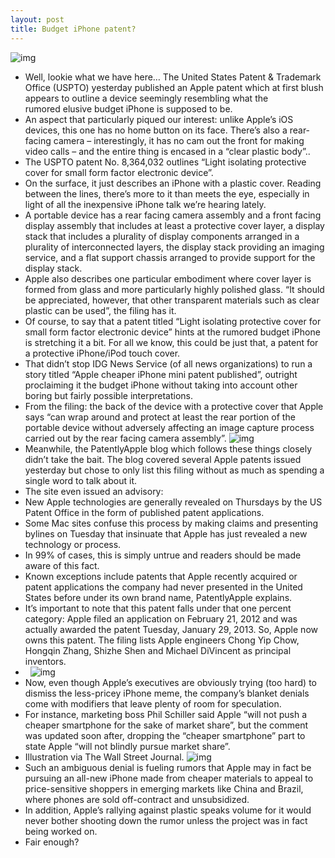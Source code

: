 ```yaml
---
layout: post
title: Budget iPhone patent?
---
```

![img](http://media.idownloadblog.com/wp-content/uploads/2013/01/Budget-iPhone-patent-drawing-002.png)
* Well, lookie what we have here… The United States Patent & Trademark Office (USPTO) yesterday published an Apple patent which at first blush appears to outline a device seemingly resembling what the rumored elusive budget iPhone is supposed to be.
* An aspect that particularly piqued our interest: unlike Apple’s iOS devices, this one has no home button on its face. There’s also a rear-facing camera – interestingly, it has no cam out the front for making video calls – and the entire thing is encased in a “clear plastic body”..
* The USPTO patent No. 8,364,032 outlines “Light isolating protective cover for small form factor electronic device”.
* On the surface, it just describes an iPhone with a plastic cover. Reading between the lines, there’s more to it than meets the eye, especially in light of all the inexpensive iPhone talk we’re hearing lately.
* A portable device has a rear facing camera assembly and a front facing display assembly that includes at least a protective cover layer, a display stack that includes a plurality of display components arranged in a plurality of interconnected layers, the display stack providing an imaging service, and a flat support chassis arranged to provide support for the display stack.
* Apple also describes one particular embodiment where cover layer is formed from glass and more particularly highly polished glass. “It should be appreciated, however, that other transparent materials such as clear plastic can be used”, the filing has it.
* Of course, to say that a patent titled “Light isolating protective cover for small form factor electronic device” hints at the rumored budget iPhone is stretching it a bit. For all we know, this could be just that, a patent for a protective iPhone/iPod touch cover.
* That didn’t stop IDG News Service (of all news organizations) to run a story titled “Apple cheaper iPhone mini patent published”, outright proclaiming it the budget iPhone without taking into account other boring but fairly possible interpretations.
* From the filing: the back of the device with a protective cover that Apple says “can wrap around and protect at least the rear portion of the portable device without adversely affecting an image capture process carried out by the rear facing camera assembly”.
![img](http://media.idownloadblog.com/wp-content/uploads/2013/01/Budget-iPhone-patent-drawing-001.png)
* Meanwhile, the PatentlyApple blog which follows these things closely didn’t take the bait. The blog covered several Apple patents issued yesterday but chose to only list this filing without as much as spending a single word to talk about it.
* The site even issued an advisory:
* New Apple technologies are generally revealed on Thursdays by the US Patent Office in the form of published patent applications.
* Some Mac sites confuse this process by making claims and presenting bylines on Tuesday that insinuate that Apple has just revealed a new technology or process.
* In 99% of cases, this is simply untrue and readers should be made aware of this fact.
* Known exceptions include patents that Apple recently acquired or patent applications the company had never presented in the United States before under its own brand name, PatentlyApple explains.
* It’s important to note that this patent falls under that one percent category: Apple filed an application on February 21, 2012 and was actually awarded the patent Tuesday, January 29, 2013. So, Apple now owns this patent. The filing lists Apple engineers Chong Yip Chow, Hongqin Zhang, Shizhe Shen and Michael DiVincent as principal inventors.
*  
![img](http://media.idownloadblog.com/wp-content/uploads/2013/01/Budget-iPhone-patent-teaser.png)
* Now, even though Apple’s executives are obviously trying (too hard) to dismiss the less-pricey iPhone meme, the company’s blanket denials come with modifiers that leave plenty of room for speculation.
* For instance, marketing boss Phil Schiller said Apple “will not push a cheaper smartphone for the sake of market share”, but the comment was updated soon after, dropping the “cheaper smartphone” part to state Apple “will not blindly pursue market share”.
* Illustration via The Wall Street Journal.
![img](http://media.idownloadblog.com/wp-content/uploads/2013/01/Budget-phones-vs-iPhone.jpg)
* Such an ambiguous denial is fueling rumors that Apple may in fact be pursuing an all-new iPhone made from cheaper materials to appeal to price-sensitive shoppers in emerging markets like China and Brazil, where phones are sold off-contract and unsubsidized.
* In addition, Apple’s rallying against plastic speaks volume for it would never bother shooting down the rumor unless the project was in fact being worked on.
* Fair enough?

